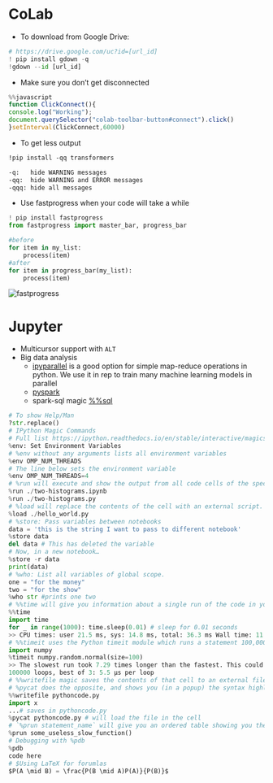 # CoLab

- To download from Google Drive:

```py
# https://drive.google.com/uc?id=[url_id]
! pip install gdown -q
!gdown --id [url_id]
```

- Make sure you don’t get disconnected

```js
%%javascript
function ClickConnect(){
console.log("Working");
document.querySelector("colab-toolbar-button#connect").click()
}setInterval(ClickConnect,60000)
```

- To get less output

```txt
!pip install -qq transformers

-q:   hide WARNING messages
-qq:  hide WARNING and ERROR messages
-qqq: hide all messages
```

- Use fastprogress when your code will take a while

```py
! pip install fastprogress
from fastprogress import master_bar, progress_bar

#before
for item in my_list:
    process(item)
#after
for item in progress_bar(my_list):
    process(item)
```

![fastprogress](https://miro.medium.com/max/875/0*z0XfZlGfZeEmyF5U.gif)

# Jupyter

- Multicursor support with `ALT`
- Big data analysis
  - [ipyparallel](https://github.com/ipython/ipyparallel) is a good option for simple map-reduce operations in python. We use it in rep to train many machine learning models in parallel
  - [pyspark](http://www.cloudera.com/documentation/enterprise/5-5-x/topics/spark_ipython.html)
  - spark-sql magic [%%sql](https://github.com/jupyter-incubator/sparkmagic)

```py
# To show Help/Man
?str.replace()
# IPython Magic Commands
# Full list https://ipython.readthedocs.io/en/stable/interactive/magics.html
%env: Set Environment Variables
# %env without any arguments lists all environment variables
%env OMP_NUM_THREADS
# The line below sets the environment variable
%env OMP_NUM_THREADS=4
# %run will execute and show the output from all code cells of the specified notebook or Python file
%run ./two-histograms.ipynb
%run ./two-histograms.py
# %load will replace the contents of the cell with an external script. You can either use a file on your computer as a source, or alternatively a URL.
%load ./hello_world.py
# %store: Pass variables between notebooks
data = 'this is the string I want to pass to different notebook'
%store data
del data # This has deleted the variable
# Now, in a new notebook…
%store -r data
print(data)
# %who: List all variables of global scope.
one = "for the money"
two = "for the show"
%who str #prints one two
# %%time will give you information about a single run of the code in your cell.
%%time
import time
for _ in range(1000): time.sleep(0.01) # sleep for 0.01 seconds
>> CPU times: user 21.5 ms, sys: 14.8 ms, total: 36.3 ms Wall time: 11.6 s
# %%timeit uses the Python timeit module which runs a statement 100,000 times (by default) and then provides the mean of the fastest three times.
import numpy
%timeit numpy.random.normal(size=100)
>> The slowest run took 7.29 times longer than the fastest. This could mean that an intermediate result is being cached.
100000 loops, best of 3: 5.5 µs per loop
# %%writefile magic saves the contents of that cell to an external file.
# %pycat does the opposite, and shows you (in a popup) the syntax highlighted contents of an external file.
%%writefile pythoncode.py
import x
...# saves in pythoncode.py
%pycat pythoncode.py # will load the file in the cell
# `%prun statement_name` will give you an ordered table showing you the number of times each internal function was called within the statement, the time each call took as well as the cumulative time of all runs of the function.
%prun some_useless_slow_function()
# Debugging with %pdb
%pdb
code here
# $Using LaTeX for forumlas
$P(A \mid B) = \frac{P(B \mid A)P(A)}{P(B)}$
```
